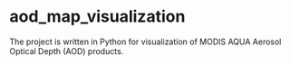 # aod_map_visualization
The project is written in Python for visualization of MODIS AQUA Aerosol Optical Depth (AOD) products.
